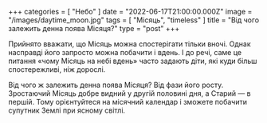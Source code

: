 +++
categories = [ "Небо" ]
date = "2022-06-17T21:00:00.000Z"
image = "/images/daytime_moon.jpg"
tags = [ "Місяць", "timeless" ]
title = "Від чого залежить денна поява Місяця?"
type = "post"
+++

Прийнято вважати, що Місяць можна спостерігати тільки вночі. Однак насправді його запросто можна побачити і вдень. І до речі, саме це питання «чому Місяць на небі вдень» часто задають діти, які куди більш спостережливі, ніж дорослі.  
  
Від чого ж залежить денна поява Місяця? Від фази його росту. Зростаючий Місяць добре видний у другій половині дня, а Старий — в першій. Тому орієнтуйтеся на місячний календар і зможете побачити супутник Землі при ясному світлі.
